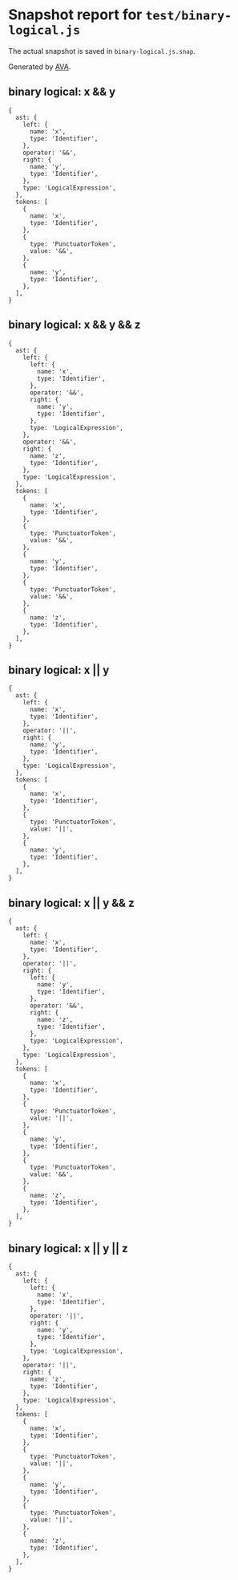 # Snapshot report for `test/binary-logical.js`

The actual snapshot is saved in `binary-logical.js.snap`.

Generated by [AVA](https://ava.li).

## binary logical: x && y

    {
      ast: {
        left: {
          name: 'x',
          type: 'Identifier',
        },
        operator: '&&',
        right: {
          name: 'y',
          type: 'Identifier',
        },
        type: 'LogicalExpression',
      },
      tokens: [
        {
          name: 'x',
          type: 'Identifier',
        },
        {
          type: 'PunctuatorToken',
          value: '&&',
        },
        {
          name: 'y',
          type: 'Identifier',
        },
      ],
    }

## binary logical: x && y && z

    {
      ast: {
        left: {
          left: {
            name: 'x',
            type: 'Identifier',
          },
          operator: '&&',
          right: {
            name: 'y',
            type: 'Identifier',
          },
          type: 'LogicalExpression',
        },
        operator: '&&',
        right: {
          name: 'z',
          type: 'Identifier',
        },
        type: 'LogicalExpression',
      },
      tokens: [
        {
          name: 'x',
          type: 'Identifier',
        },
        {
          type: 'PunctuatorToken',
          value: '&&',
        },
        {
          name: 'y',
          type: 'Identifier',
        },
        {
          type: 'PunctuatorToken',
          value: '&&',
        },
        {
          name: 'z',
          type: 'Identifier',
        },
      ],
    }

## binary logical: x || y

    {
      ast: {
        left: {
          name: 'x',
          type: 'Identifier',
        },
        operator: '||',
        right: {
          name: 'y',
          type: 'Identifier',
        },
        type: 'LogicalExpression',
      },
      tokens: [
        {
          name: 'x',
          type: 'Identifier',
        },
        {
          type: 'PunctuatorToken',
          value: '||',
        },
        {
          name: 'y',
          type: 'Identifier',
        },
      ],
    }

## binary logical: x || y && z

    {
      ast: {
        left: {
          name: 'x',
          type: 'Identifier',
        },
        operator: '||',
        right: {
          left: {
            name: 'y',
            type: 'Identifier',
          },
          operator: '&&',
          right: {
            name: 'z',
            type: 'Identifier',
          },
          type: 'LogicalExpression',
        },
        type: 'LogicalExpression',
      },
      tokens: [
        {
          name: 'x',
          type: 'Identifier',
        },
        {
          type: 'PunctuatorToken',
          value: '||',
        },
        {
          name: 'y',
          type: 'Identifier',
        },
        {
          type: 'PunctuatorToken',
          value: '&&',
        },
        {
          name: 'z',
          type: 'Identifier',
        },
      ],
    }

## binary logical: x || y || z

    {
      ast: {
        left: {
          left: {
            name: 'x',
            type: 'Identifier',
          },
          operator: '||',
          right: {
            name: 'y',
            type: 'Identifier',
          },
          type: 'LogicalExpression',
        },
        operator: '||',
        right: {
          name: 'z',
          type: 'Identifier',
        },
        type: 'LogicalExpression',
      },
      tokens: [
        {
          name: 'x',
          type: 'Identifier',
        },
        {
          type: 'PunctuatorToken',
          value: '||',
        },
        {
          name: 'y',
          type: 'Identifier',
        },
        {
          type: 'PunctuatorToken',
          value: '||',
        },
        {
          name: 'z',
          type: 'Identifier',
        },
      ],
    }
